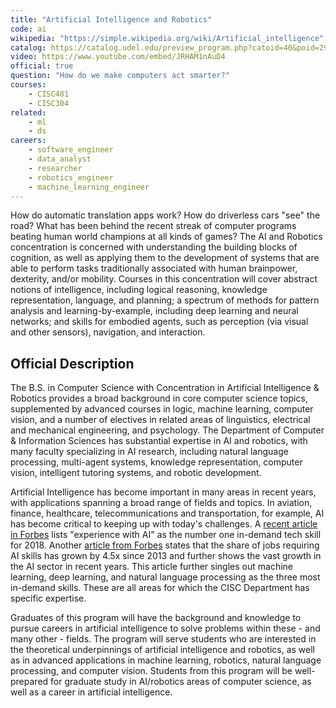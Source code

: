 ```yaml
---
title: "Artificial Intelligence and Robotics"
code: ai
wikipedia: "https://simple.wikipedia.org/wiki/Artificial_intelligence"
catalog: https://catalog.udel.edu/preview_program.php?catoid=40&poid=29656
video: https://www.youtube.com/embed/JRHAM1nAuD4
official: true
question: "How do we make computers act smarter?"
courses:
    - CISC481
    - CISC304
related:
    - ml
    - ds
careers:
    - software_engineer
    - data_analyst
    - researcher
    - robotics_engineer
    - machine_learning_engineer
---
```


How do automatic translation apps work?  How do driverless cars "see" the road?  What has been behind the recent streak of computer programs beating human world champions at all kinds of games?  The AI and Robotics concentration is concerned with understanding the building blocks of cognition, as well as applying them to the development of systems that are able to perform tasks traditionally associated with human brainpower, dexterity, and/or mobility.  Courses in this concentration will cover abstract notions of intelligence, including logical reasoning, knowledge representation, language, and planning; a spectrum of methods for pattern analysis and learning-by-example, including deep learning and neural networks; and skills for embodied agents, such as perception (via visual and other sensors), navigation, and interaction.

## Official Description

The B.S. in Computer Science with Concentration in Artificial Intelligence & Robotics provides a broad background in core computer science topics, supplemented by advanced courses in logic, machine learning, computer vision, and a number of electives in related areas of linguistics, electrical and mechanical engineering, and psychology. The Department of Computer & Information Sciences has substantial expertise in AI and robotics, with many faculty specializing in AI research, including natural language processing, multi-agent systems, knowledge representation, computer vision, intelligent tutoring systems, and robotic development.

Artificial Intelligence has become important in many areas in recent years, with applications spanning a broad range of fields and topics. In aviation, finance, healthcare, telecommunications and transportation, for example, AI has become critical to keeping up with today's challenges. A [recent article in Forbes](https://www.forbes.com/sites/forbestechcouncil/2017/12/21/13-top-techskills-in-high-demand-for-2018) lists "experience with AI" as the number one in-demand tech skill for 2018. Another [article from Forbes](https://www.forbes.com/sites/louiscolumbus/2018/01/12/10-chartsthat-will-change-your-perspective-on-artificial-intelligences-growth) states that the share of jobs requiring AI skills has grown by 4.5x since 2013 and further shows the vast growth in the AI sector in recent years. This article further singles out machine learning, deep learning, and natural language processing as the three most in-demand skills. These are all areas for which the CISC Department has specific expertise.

Graduates of this program will have the background and knowledge to pursue careers in artificial intelligence to solve problems within these - and many other - fields. The program will serve students who are interested in the theoretical underpinnings of artificial intelligence and robotics, as well as in advanced applications in machine learning, robotics, natural language processing, and computer vision. Students from this program will be well-prepared for graduate study in AI/robotics areas of computer science, as well as a career in artificial intelligence.
